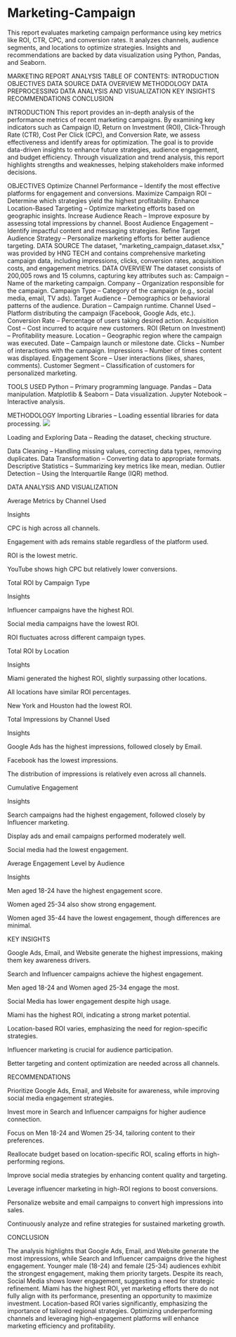 # Marketing-Campaign
This report evaluates marketing campaign performance using key metrics like ROI, CTR, CPC, and conversion rates. It analyzes channels, audience segments, and locations to optimize strategies. Insights and recommendations are backed by data visualization using Python, Pandas, and Seaborn.

MARKETING REPORT ANALYSIS
TABLE OF CONTENTS:
INTRODUCTION
OBJECTIVES
DATA SOURCE
DATA OVERVIEW
METHODOLOGY
DATA PREPROCESSING
DATA ANALYSIS AND VISUALIZATION
KEY INSIGHTS
RECOMMENDATIONS
CONCLUSION

INTRODUCTION
This report provides an in-depth analysis of the performance metrics of recent marketing campaigns. By examining key indicators such as Campaign ID, Return on Investment (ROI), Click-Through Rate (CTR), Cost Per Click (CPC), and Conversion Rate, we assess effectiveness and identify areas for optimization.
The goal is to provide data-driven insights to enhance future strategies, audience engagement, and budget efficiency. Through visualization and trend analysis, this report highlights strengths and weaknesses, helping stakeholders make informed decisions.

OBJECTIVES
Optimize Channel Performance – Identify the most effective platforms for engagement and conversions.
Maximize Campaign ROI – Determine which strategies yield the highest profitability.
Enhance Location-Based Targeting – Optimize marketing efforts based on geographic insights.
Increase Audience Reach – Improve exposure by assessing total impressions by channel.
Boost Audience Engagement – Identify impactful content and messaging strategies.
Refine Target Audience Strategy – Personalize marketing efforts for better audience targeting.
DATA SOURCE
The dataset, "marketing_campaign_dataset.xlsx," was provided by HNG TECH and contains comprehensive marketing campaign data, including impressions, clicks, conversion rates, acquisition costs, and engagement metrics.
DATA OVERVIEW
The dataset consists of 200,005 rows and 15 columns, capturing key attributes such as:
Campaign – Name of the marketing campaign.
Company – Organization responsible for the campaign.
Campaign Type – Category of the campaign (e.g., social media, email, TV ads).
Target Audience – Demographics or behavioral patterns of the audience.
Duration – Campaign runtime.
Channel Used – Platform distributing the campaign (Facebook, Google Ads, etc.).
Conversion Rate – Percentage of users taking desired action.
Acquisition Cost – Cost incurred to acquire new customers.
ROI (Return on Investment) – Profitability measure.
Location – Geographic region where the campaign was executed.
Date – Campaign launch or milestone date.
Clicks – Number of interactions with the campaign.
Impressions – Number of times content was displayed.
Engagement Score – User interactions (likes, shares, comments).
Customer Segment – Classification of customers for personalized marketing.

TOOLS USED
Python – Primary programming language.
Pandas – Data manipulation.
Matplotlib & Seaborn – Data visualization.
Jupyter Notebook – Interactive analysis.

METHODOLOGY
Importing Libraries – Loading essential libraries for data processing.
![](Images/Screenshot%2025-02-22%20191431.png)

Loading and Exploring Data – Reading the dataset, checking structure.

Data Cleaning – Handling missing values, correcting data types, removing duplicates.
Data Transformation – Converting data to appropriate formats.
Descriptive Statistics – Summarizing key metrics like mean, median.
Outlier Detection – Using the Interquartile Range (IQR) method.

DATA ANALYSIS AND VISUALIZATION

Average Metrics by Channel Used

Insights

CPC is high across all channels.

Engagement with ads remains stable regardless of the platform used.

ROI is the lowest metric.

YouTube shows high CPC but relatively lower conversions.

Total ROI by Campaign Type

Insights

Influencer campaigns have the highest ROI.

Social media campaigns have the lowest ROI.

ROI fluctuates across different campaign types.

Total ROI by Location

Insights

Miami generated the highest ROI, slightly surpassing other locations.

All locations have similar ROI percentages.

New York and Houston had the lowest ROI.

Total Impressions by Channel Used

Insights

Google Ads has the highest impressions, followed closely by Email.

Facebook has the lowest impressions.

The distribution of impressions is relatively even across all channels.

Cumulative Engagement

Insights

Search campaigns had the highest engagement, followed closely by Influencer marketing.

Display ads and email campaigns performed moderately well.

Social media had the lowest engagement.

Average Engagement Level by Audience

Insights

Men aged 18-24 have the highest engagement score.

Women aged 25-34 also show strong engagement.

Women aged 35-44 have the lowest engagement, though differences are minimal.

KEY INSIGHTS

Google Ads, Email, and Website generate the highest impressions, making them key awareness drivers.

Search and Influencer campaigns achieve the highest engagement.

Men aged 18-24 and Women aged 25-34 engage the most.

Social Media has lower engagement despite high usage.

Miami has the highest ROI, indicating a strong market potential.

Location-based ROI varies, emphasizing the need for region-specific strategies.

Influencer marketing is crucial for audience participation.

Better targeting and content optimization are needed across all channels.

RECOMMENDATIONS

Prioritize Google Ads, Email, and Website for awareness, while improving social media engagement strategies.

Invest more in Search and Influencer campaigns for higher audience connection.

Focus on Men 18-24 and Women 25-34, tailoring content to their preferences.

Reallocate budget based on location-specific ROI, scaling efforts in high-performing regions.

Improve social media strategies by enhancing content quality and targeting.

Leverage influencer marketing in high-ROI regions to boost conversions.

Personalize website and email campaigns to convert high impressions into sales.

Continuously analyze and refine strategies for sustained marketing growth.

CONCLUSION

The analysis highlights that Google Ads, Email, and Website generate the most impressions, while Search and Influencer campaigns drive the highest engagement. Younger male (18-24) and female (25-34) audiences exhibit the strongest engagement, making them priority targets. Despite its reach, Social Media shows lower engagement, suggesting a need for strategic refinement. Miami has the highest ROI, yet marketing efforts there do not fully align with its performance, presenting an opportunity to maximize investment. Location-based ROI varies significantly, emphasizing the importance of tailored regional strategies. Optimizing underperforming channels and leveraging high-engagement platforms will enhance marketing efficiency and profitability.

